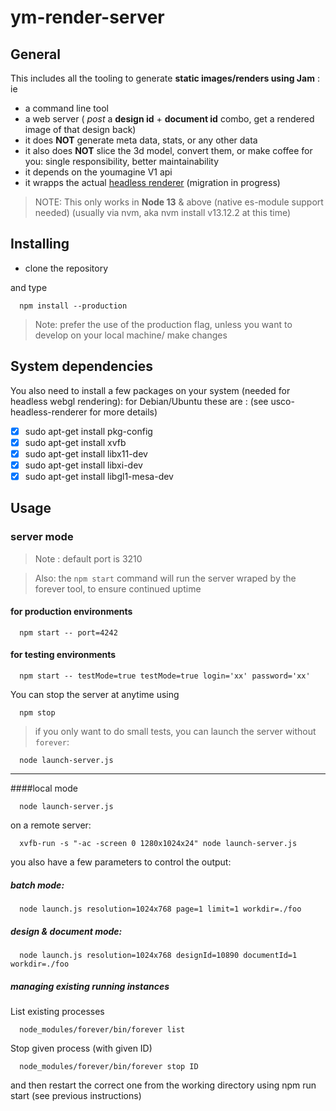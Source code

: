 # ym-render-server

## General

This includes all the tooling to generate **static images/renders using Jam** :  ie

- a command line tool
- a web server ( *post* a **design id** + **document id** combo, get a rendered image of that design back)
- it does **NOT** generate meta data, stats, or any other data
- it also does **NOT** slice the 3d model, convert them, or make coffee for you: single responsibility, better maintainability
- it depends on the youmagine V1 api
- it wrapps the actual [headless renderer](https://github.com/usco/usco-headless-renderer) (migration in progress)

>NOTE:
This only works in **Node 13** & above (native es-module support needed) (usually via nvm, aka nvm install v13.12.2 at this time)

## Installing

  * clone the repository

  and type

  ```
    npm install --production 
  ```

> Note: prefer the use of the production flag, unless you want to develop on your local machine/ make changes

## System dependencies

You also need to install a few packages on your system (needed for headless webgl rendering): for Debian/Ubuntu these are :
(see usco-headless-renderer for more details)

- [x] sudo apt-get install pkg-config
- [x] sudo apt-get install xvfb
- [x] sudo apt-get install libx11-dev
- [x] sudo apt-get install libxi-dev
- [x] sudo apt-get install libgl1-mesa-dev

## Usage

### server mode

> Note : default port is 3210

> Also: the `npm start` command will run the server wraped by the forever tool, to ensure continued uptime

#### for production environments

```
  npm start -- port=4242
```

#### for testing environments

```
  npm start -- testMode=true testMode=true login='xx' password='xx'
```


You can stop the server at anytime using

```
  npm stop
```

> if you only want to do small tests, you can launch the server without `forever`:

```
  node launch-server.js
```


----------
####local mode

```
  node launch-server.js
```

on a remote server:

```
  xvfb-run -s "-ac -screen 0 1280x1024x24" node launch-server.js
```


you also have a few parameters to control the output:

##### batch mode:

```
  node launch.js resolution=1024x768 page=1 limit=1 workdir=./foo
```

##### design & document mode:

```
  node launch.js resolution=1024x768 designId=10890 documentId=1 workdir=./foo
```


##### managing existing running instances

List existing processes
```
  node_modules/forever/bin/forever list
```

Stop given process (with given ID)
```
  node_modules/forever/bin/forever stop ID
```

and then restart the correct one from the working directory using npm run start (see previous instructions)

